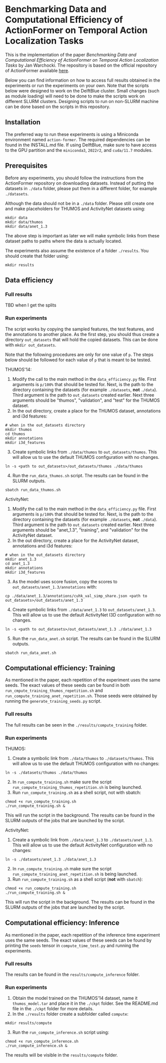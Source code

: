 # Benchmarking Data and Computational Efficiency of ActionFormer on Temporal Action Localization Tasks

This is the implementation of the paper *Benchmarking Data and Computational Efficiency of ActionFormer on Temporal Action Localization Tasks* by Jan Warchocki.
The repository is based on the official repository of ActionFormer available [here](https://github.com/happyharrycn/actionformer_release).

Below you can find information on how to access full results obtained in the experiments or run the 
experiments on your own. Note that the scripts below were designed to work on the DelftBlue cluster. Small changes
(such as module loading) will need to be done to make the scripts work on different SLURM clusters. Designing scripts
to run on non-SLURM machine can be done based on the scripts in this repository.

## Installation

The preferred way to run these experiments is using a Miniconda environment named `action-former`.
The required dependencies can be found in the INSTALL.md file. If using DelftBlue, make sure to have access to the 
GPU partition and the `miniconda3`, `2022r2`, and `cuda/11.7` modules.

## Prerequisites 

Before any experiments, you should follow the instructions from the ActionFormer repository on downloading datasets. 
Instead of putting the datasets in `./data` folder, please put them in a different folder, for example `./datasets`.

Although the data should not be in a `./data` folder. Please still create one and make placeholders for THUMOS and ActivityNet
datasets using:
```shell
mkdir data
mkdir data/thumos
mkdir data/anet_1.3
```
The above step is important as later we will make symbolic links from these dataset paths to paths where the data
is actually located.

The experiments also assume the existence of a folder `./results`. You should create that folder using:
```shell
mkdir results
```

## Data efficiency

### Full results

TBD when I get the splits

### Run experiments

The script works by copying the sampled features, the test features, and the annotations to another place. As the first step,
you should thus create a directory `out_datasets` that will hold the copied datasets. This can be done with `mkdir out_datasets`. 

Note that the following procedures are only for one value of `p`. The steps below should be followed for each 
value of `p` that is meant to be tested.

THUMOS'14:
1. Modify the call to the main method in the `data_efficiency.py` file. First arguments is `p/100%` that should be tested for.
Next, is the path to the directory containing the datasets (for example `./datasets`, **not** `./data`). Third argument is the path to `out_datasets` created earlier. Next three arguments should be "thumos", "validation", and "test" for the THUMOS dataset.
2. In the out directory, create a place for the THUMOS dataset, annotations and i3d features:

```shell
# when in the out_datasets directory
mkdir thumos
cd thumos
mkdir annotations
mkdir i3d_features
```

3. Create symbolic links from `./data/thumos` to `out_datasets/thumos`. This will allow us to use the default THUMOS configuration with no changes.
```shell
ln -s <path to out_datasets>/out_datasets/thumos ./data/thumos
```

4. Run the `run_data_thumos.sh` script. The results can be found in the SLURM outputs.
```shell
sbatch run_data_thumos.sh
```

ActivityNet:
1. Modify the call to the main method in the `data_efficiency.py` file. First arguments is `p/100%` that should be tested for.
Next, is the path to the directory containing the datasets (for example `./datasets`, **not** `./data`). Third argument is the path to `out_datasets` created earlier. Next three arguments should be "anet_1.3", "training", and "validation" for the ActivityNet dataset.
2. In the out directory, create a place for the ActivityNet dataset, annotations and i3d features:
```shell
# when in the out_datasets directory
mkdir anet_1.3
cd anet_1.3
mkdir annotations
mkdir i3d_features
```

3. As the model uses score fusion, copy the scores to `out_datasets/anet_1.3/annotations` with:
```shell
cp ./data/anet_1.3/annotations/cuhk_val_simp_share.json <path to out_datasets>/out_datasets/anet_1.3
```

4. Create symbolic links from `./data/anet_1.3` to `out_datasets/anet_1.3`. This will allow us to use the default ActivityNet I3D configuration with no changes.
```shell
ln -s <path to out_datasets>/out_datasets/anet_1.3 ./data/anet_1.3
```

5. Run the `run_data_anet.sh` script. The results can be found in the SLURM outputs.
```shell
sbatch run_data_anet.sh
```

## Computational efficiency: Training

As mentioned in the paper, each repetition of the experiment uses the same seeds. The exact
values of these seeds can be found in both `run_cmpute_training_thumos_repetition.sh` and `run_compute_training_anet_repetition.sh`. Those
seeds were obtained by running the `generate_training_seeds.py` script.

### Full results

The full results can be seen in the `./results/compute_training` folder.

### Run experiments

THUMOS:
1. Create a symbolic link from `./data/thumos` to `./datasets/thumos`. This will allow us to use the default THUMOS configuration 
with no changes:
```shell
ln -s ./datasets/thumos ./data/thumos
```
2. In `run_compute_training.sh` make sure the script `run_compute_training_thumos_repetition.sh` is being launched.
3. Run `run_compute_training.sh` as a shell script, not with sbatch:
```shell
chmod +x run_compute_training.sh
./run_compute_training.sh &
```
This will run the script in the background. The results can be found in the SLURM outputs of the jobs that are launched
by the script.

ActivityNet:
1. Create a symbolic link from `./data/anet_1.3` to `./datasets/anet_1.3`. This will allow us to use the default ActivityNet configuration 
with no changes:
```shell
ln -s ./datasets/anet_1.3 ./data/anet_1.3
```
2. In `run_compute_training.sh` make sure the script `run_compute_training_anet_repetition.sh` is being launched.
3. Run `run_compute_training.sh` as a shell script (**not** with `sbatch`):
```shell
chmod +x run_compute_training.sh
./run_compute_training.sh &
```
This will run the script in the background. The results can be found in the SLURM outputs of the jobs that are launched
by the script.

## Computational efficiency: Inference

As mentioned in the paper, each repetition of the inference time experiment uses the same seeds. The exact values of these seeds
can be found by printing the `seeds` tensor in `compute_time_test.py` and running the experiments.

### Full results

The results can be found in the `results/compute_inference` folder.

### Run experiments

1. Obtain the model trained on the THUMOS'14 dataset, name it `thumos_model.tar` and place it in the `./ckpt` folder.
See the README.md file in the `./ckpt` folder for more details.
2. In the `./results` folder create a subfolder called `compute`:
```shell
mkdir results/compute
```
3. Run the `run_compute_inference.sh` script using:
```shell
chmod +x run_compute_inference.sh
./run_compute_inference.sh &
```
The results will be visible in the `results/compute` folder.